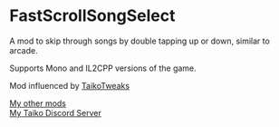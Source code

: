 # FastScrollSongSelect
A mod to skip through songs by double tapping up or down, similar to arcade.

Supports Mono and IL2CPP versions of the game.

Mod influenced by [TaikoTweaks](https://github.com/goaaats/TaikoTweaks)


[My other mods](https://docs.google.com/spreadsheets/d/1fuAAfK-0Vw74TwxXF5WVy1fh1ADsVzUkDd7dOHc7EdQ)\
[My Taiko Discord Server](https://discord.gg/6Bjf2xP)
